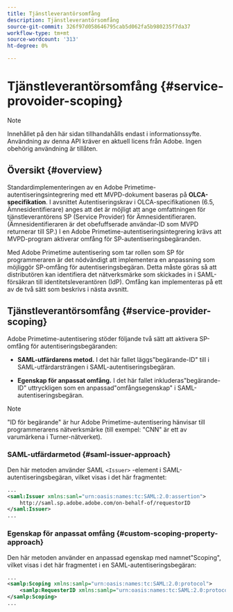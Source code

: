 ```yaml
---
title: Tjänstleverantörsomfång
description: Tjänstleverantörsomfång
source-git-commit: 326f97d058646795cab5d062fa5b980235f7da37
workflow-type: tm+mt
source-wordcount: '313'
ht-degree: 0%

---
```



# Tjänstleverantörsomfång {#service-provoider-scoping}

>[!NOTE]
>
>Innehållet på den här sidan tillhandahålls endast i informationssyfte. Användning av denna API kräver en aktuell licens från Adobe. Ingen obehörig användning är tillåten.

## Översikt {#overview}

Standardimplementeringen av en Adobe Primetime-autentiseringsintegrering med ett MVPD-dokument baseras på **OLCA-specifikation**. I avsnittet Autentiseringskrav i OLCA-specifikationen (6.5, Ämnesidentifierare) anges att det är möjligt att ange omfattningen för tjänstleverantörens SP (Service Provider) för Ämnesidentifieraren. (Ämnesidentifieraren är det obefuffserade användar-ID som MVPD returnerar till SP.)  I en Adobe Primetime-autentiseringsintegrering krävs att MVPD-program aktiverar omfång för SP-autentiseringsbegäranden.

Med Adobe Primetime autentisering som tar rollen som SP för programmeraren är det nödvändigt att implementera en anpassning som möjliggör SP-omfång för autentiseringsbegäran.  Detta måste göras så att distributören kan identifiera det nätverksmärke som skickades in i SAML-försäkran till identitetsleverantören (IdP).  Omfång kan implementeras på ett av de två sätt som beskrivs i nästa avsnitt.

## Tjänstleverantörsomfång {#service-provider-scoping}

Adobe Primetime-autentisering stöder följande två sätt att aktivera SP-omfång för autentiseringsbegäranden:

* **SAML-utfärdarens metod.**  I det här fallet läggs&quot;begärande-ID&quot; till i SAML-utfärdarsträngen i SAML-autentiseringsbegäran.

* **Egenskap för anpassat omfång.**  I det här fallet inkluderas&quot;begärande-ID&quot; uttryckligen som en anpassad&quot;omfångsegenskap&quot; i SAML-autentiseringsbegäran.

>[!NOTE]
>
>&quot;ID för begärande&quot; är hur Adobe Primetime-autentisering hänvisar till programmerarens nätverksmärke (till exempel: &quot;CNN&quot; är ett av varumärkena i Turner-nätverket).

### SAML-utfärdarmetod {#saml-issuer-approach}

Den här metoden använder SAML `<Issuer>` -element i SAML-autentiseringsbegäran, vilket visas i det här fragmentet:

```xml
...
<saml:Issuer xmlns:saml="urn:oasis:names:tc:SAML:2.0:assertion">
    http://saml.sp.adobe.adobe.com/on-behalf-of/requestorID
</saml:Issuer>
...
```

### Egenskap för anpassat omfång {#custom-scoping-property-approach}

Den här metoden använder en anpassad egenskap med namnet&quot;Scoping&quot;, vilket visas i det här fragmentet i en SAML-autentiseringsbegäran:

```xml
...
<samlp:Scoping xmlns:samlp="urn:oasis:names:tc:SAML:2.0:protocol">
    <samlp:RequesterID xmlns:samlp="urn:oasis:names:tc:SAML:2.0:protocol">requestorID</samlp:RequesterID>
</samlp:Scoping>
...
```

<!--
>[!RELATEDINFORMATION]
>* [MVPD Authentication](/help/authentication/authn-usecase.md)
>* **OLCA Specification**
-->